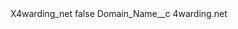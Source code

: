 <?xml version="1.0" encoding="UTF-8"?>
<CustomMetadata xmlns="http://soap.sforce.com/2006/04/metadata" xmlns:xsi="http://www.w3.org/2001/XMLSchema-instance" xmlns:xsd="http://www.w3.org/2001/XMLSchema">
    <label>X4warding_net</label>
    <protected>false</protected>
    <values>
        <field>Domain_Name__c</field>
        <value xsi:type="xsd:string">4warding.net</value>
    </values>
</CustomMetadata>

